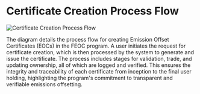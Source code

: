 # Certificate Creation Process Flow

![Certificate Creation Process Flow](file-uidHSdVJfLEmqJyiNYzs161M)

The diagram details the process flow for creating Emission Offset Certificates (EOCs) in the FEOC program. A user initiates the request for certificate creation, which is then processed by the system to generate and issue the certificate. The process includes stages for validation, trade, and updating ownership, all of which are logged and verified. This ensures the integrity and traceability of each certificate from inception to the final user holding, highlighting the program's commitment to transparent and verifiable emissions offsetting.
